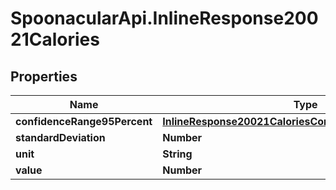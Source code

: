 # SpoonacularApi.InlineResponse20021Calories

## Properties

Name | Type | Description | Notes
------------ | ------------- | ------------- | -------------
**confidenceRange95Percent** | [**InlineResponse20021CaloriesConfidenceRange95Percent**](InlineResponse20021CaloriesConfidenceRange95Percent.md) |  | 
**standardDeviation** | **Number** |  | 
**unit** | **String** |  | 
**value** | **Number** |  | 


